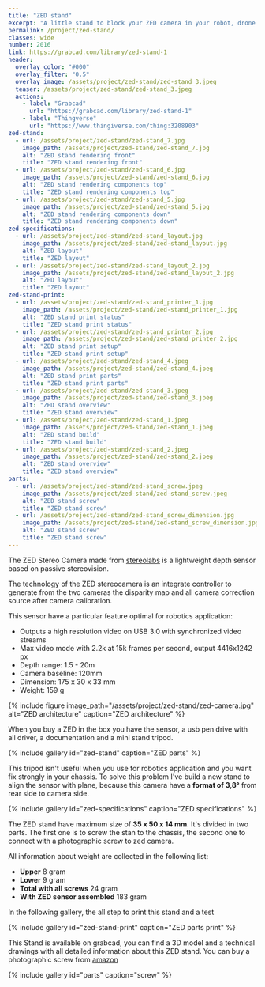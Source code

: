 ```yaml
---
title: "ZED stand"
excerpt: "A little stand to block your ZED camera in your robot, drone. To build this stand is required a 3D printer, a photographic screw, and if you want a spray."
permalink: /project/zed-stand/
classes: wide
number: 2016
link: https://grabcad.com/library/zed-stand-1
header:
  overlay_color: "#000"
  overlay_filter: "0.5"
  overlay_image: /assets/project/zed-stand/zed-stand_3.jpeg
  teaser: /assets/project/zed-stand/zed-stand_3.jpeg
  actions:
    - label: "Grabcad"
      url: "https://grabcad.com/library/zed-stand-1"
    - label: "Thingverse"
      url: "https://www.thingiverse.com/thing:3208903"
zed-stand:
  - url: /assets/project/zed-stand/zed-stand_7.jpg
    image_path: /assets/project/zed-stand/zed-stand_7.jpg
    alt: "ZED stand rendering front"
    title: "ZED stand rendering front"
  - url: /assets/project/zed-stand/zed-stand_6.jpg
    image_path: /assets/project/zed-stand/zed-stand_6.jpg
    alt: "ZED stand rendering components top"
    title: "ZED stand rendering components top"
  - url: /assets/project/zed-stand/zed-stand_5.jpg
    image_path: /assets/project/zed-stand/zed-stand_5.jpg
    alt: "ZED stand rendering components down"
    title: "ZED stand rendering components down"
zed-specifications:
  - url: /assets/project/zed-stand/zed-stand_layout.jpg
    image_path: /assets/project/zed-stand/zed-stand_layout.jpg
    alt: "ZED layout"
    title: "ZED layout"
  - url: /assets/project/zed-stand/zed-stand_layout_2.jpg
    image_path: /assets/project/zed-stand/zed-stand_layout_2.jpg
    alt: "ZED layout"
    title: "ZED layout"
zed-stand-print:
  - url: /assets/project/zed-stand/zed-stand_printer_1.jpg
    image_path: /assets/project/zed-stand/zed-stand_printer_1.jpg
    alt: "ZED stand print status"
    title: "ZED stand print status"
  - url: /assets/project/zed-stand/zed-stand_printer_2.jpg
    image_path: /assets/project/zed-stand/zed-stand_printer_2.jpg
    alt: "ZED stand print setup"
    title: "ZED stand print setup"
  - url: /assets/project/zed-stand/zed-stand_4.jpeg
    image_path: /assets/project/zed-stand/zed-stand_4.jpeg
    alt: "ZED stand print parts"
    title: "ZED stand print parts"
  - url: /assets/project/zed-stand/zed-stand_3.jpeg
    image_path: /assets/project/zed-stand/zed-stand_3.jpeg
    alt: "ZED stand overview"
    title: "ZED stand overview"
  - url: /assets/project/zed-stand/zed-stand_1.jpeg
    image_path: /assets/project/zed-stand/zed-stand_1.jpeg
    alt: "ZED stand build"
    title: "ZED stand build"
  - url: /assets/project/zed-stand/zed-stand_2.jpeg
    image_path: /assets/project/zed-stand/zed-stand_2.jpeg
    alt: "ZED stand overview"
    title: "ZED stand overview"
parts:
  - url: /assets/project/zed-stand/zed-stand_screw.jpeg
    image_path: /assets/project/zed-stand/zed-stand_screw.jpeg
    alt: "ZED stand screw"
    title: "ZED stand screw"
  - url: /assets/project/zed-stand/zed-stand_screw_dimension.jpg
    image_path: /assets/project/zed-stand/zed-stand_screw_dimension.jpg
    alt: "ZED stand screw"
    title: "ZED stand screw"
---
```


The ZED Stereo Camera made from [stereolabs](https://www.stereolabs.com/) is a lightweight depth sensor based on passive stereovision.

The technology of the ZED stereocamera is an integrate controller to generate from the two cameras the disparity map and all camera correction source after camera calibration.

This sensor have a particular feature optimal for robotics application:
* Outputs a high resolution video on USB 3.0 with synchronized video streams
* Max video mode with 2.2k at 15k frames per second, output 4416x1242 px
* Depth range: 1.5 - 20m
* Camera baseline: 120mm
* Dimension: 175 x 30 x 33 mm
* Weight: 159 g

{% include figure image_path="/assets/project/zed-stand/zed-camera.jpg" alt="ZED architecture" caption="ZED architecture" %}

When you buy a ZED in the box you have the sensor, a usb pen drive with all driver, a documentation and a mini stand tripod.

{% include gallery id="zed-stand" caption="ZED parts" %}

This tripod isn't useful when you use for robotics application and you want fix strongly in your chassis.  To solve this problem I've build a new stand to align the sensor with plane, because this camera have a **format of 3,8°** from rear side to camera side.

{% include gallery id="zed-specifications" caption="ZED specifications" %}

The ZED stand have maximum size of **35 x 50 x 14 mm**. It's divided in two parts. The first one is to screw the stan to the chassis, the second one to connect with a photographic screw to zed camera.

All information about weight are collected in the following list:
* **Upper** 8 gram
* **Lower** 9 gram
* **Total with all screws** 24 gram
* **With ZED sensor assembled** 183 gram

In the following gallery, the all step to print this stand and a test

{% include gallery id="zed-stand-print" caption="ZED parts print" %}

This Stand is available on grabcad, you can find a 3D model and a technical drawings with all detailed information about this ZED stand. You can buy a photographic screw from [amazon](https://www.amazon.it/gp/product/B00IXD10BO)

{% include gallery id="parts" caption="screw" %}

